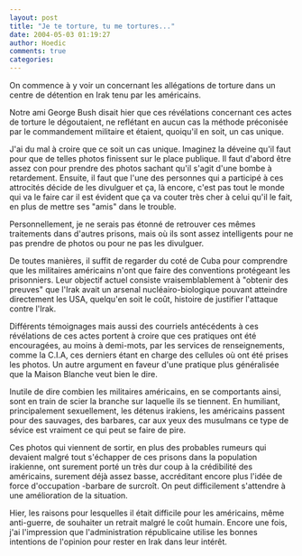 ```yaml
---
layout: post
title: "Je te torture, tu me tortures..."
date: 2004-05-03 01:19:27
author: Hoedic
comments: true
categories: 
---
```



On commence à y voir un  concernant les allégations de torture dans un centre de détention en Irak tenu par les américains.

Notre ami George Bush disait hier que ces révélations concernant ces actes de torture le dégoutaient, ne reflétant en aucun cas la méthode préconisée par le commandement militaire et étaient, quoiqu'il en soit, un cas unique.

J'ai du mal à croire que ce soit un cas unique. Imaginez la déveine qu'il faut pour que de telles photos finissent sur le place publique. Il faut d'abord être assez con pour prendre des photos sachant qu'il s'agit d'une bombe à retardement. Ensuite, il faut que l'une des personnes qui a participé à ces attrocités décide de les divulguer et ça, là encore, c'est pas tout le monde qui va le faire car il est évident que ça va couter très cher à celui qu'il le fait, en plus de mettre ses "amis" dans le trouble.

Personnellement, je ne serais pas étonné de retrouver ces mêmes traitements dans d'autres prisons, mais où ils sont assez intelligents pour ne pas prendre de photos ou pour ne pas les divulguer.

De toutes manières, il suffit de regarder du coté de Cuba pour comprendre que les militaires américains n'ont que faire des conventions protégeant les prisonniers. Leur objectif actuel consiste vraisemblablement à "obtenir des preuves" que l'Irak avait un arsenal nucléairo-biologique pouvant atteindre directement les USA, quelqu'en soit le coût, histoire de justifier l'attaque contre l'Irak.

Différents témoignages mais aussi des courriels antécédents à ces révélations de ces actes portent à croire que ces pratiques ont été encouragées, au moins à demi-mots, par les services de renseignements, comme la C.I.A, ces derniers étant en charge des cellules où ont été prises les photos. Un autre argument en faveur d'une pratique plus généralisée que la Maison Blanche veut bien le dire.

Inutile de dire combien les militaires américains, en se comportants ainsi, sont en train de scier la branche sur laquelle ils se tiennent. En humiliant, principalement sexuellement, les détenus irakiens, les américains passent pour des sauvages, des barbares, car aux yeux des musulmans ce type de sévice est vraiment ce qui peut se faire de pire.

Ces photos qui viennent de sortir, en plus des probables rumeurs qui devaient malgré tout s'échapper de ces prisons dans la population irakienne, ont surement porté un très dur coup à la crédibilité des américains, surement déjà assez basse, accréditant encore plus l'idée de force d'occupation -barbare de surcroît. On peut difficilement s'attendre à une amélioration de la situation.

Hier,   les raisons pour lesquelles il était difficile pour les américains, même anti-guerre, de souhaiter un retrait malgré le coût humain. Encore une fois, j'ai l'impression que l'administration républicaine utilise les bonnes intentions de l'opinion pour rester en Irak dans leur intérêt.